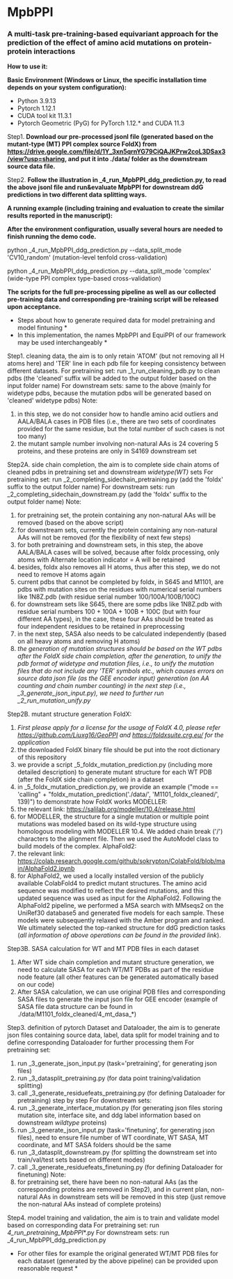 # MpbPPI
### A multi-task pre-training-based equivariant approach for the prediction of the effect of amino acid mutations on protein-protein interactions

__How to use it:__

__Basic Environment (Windows or Linux, the specific installation time depends on your system configuration):__
* Python 3.9.13
* Pytorch 1.12.1
* CUDA tool kit 11.3.1
* Pytorch Geometric (PyG) for PyTorch 1.12.* and CUDA 11.3


Step1. __Download our pre-processed jsonl file (generated based on the mutant-type (MT) PPI complex source FoldX) from https://drive.google.com/file/d/1Y_3xn5qrnYG79CiQAJKPrw2coL3DSax3/view?usp=sharing, and put it into ./data/ folder as the downstream source data file.__

Step2. __Follow the illustration in \_4_run_MpbPPI_ddg_prediction.py, to read the above jsonl file and run&evaluate MpbPPI for downstream ddG predictions in two different data splitting ways.__

__A running example (including training and evaluation to create the similar results reported in the manuscript):__

__After the environment configuration, usually several hours are needed to finish running the demo code.__

python \_4_run_MpbPPI_ddg_prediction.py --data_split_mode 'CV10_random' (mutation-level tenfold cross-validation)

python \_4_run_MpbPPI_ddg_prediction.py --data_split_mode 'complex' (wide-type PPI complex type-based cross-validation)

__The scripts for the full pre-processing pipeline as well as our collected pre-training data and corresponding pre-training script will be released upon acceptance.__

* Steps about how to generate required data for model pretraining and model fintuning *
* In this implementation, the names MpbPPI and EquiPPI of our framework may be used interchangeably *

Step1. cleaning data, the aim is to only retain 'ATOM' (but not removing all H atoms here) and 'TER' line in each pdb file for keeping consistency between different datasets.
For pretraining set: run _1_run_cleaning_pdb.py to clean pdbs (the 'cleaned' suffix will be added to the output folder based on the input folder name)
For downstream sets: same to the above (mainly for widetype pdbs, because the mutation pdbs will be generated based on 'cleaned' widetype pdbs)
Note:
1. in this step, we do not consider how to handle amino acid outliers and AALA/BALA cases in PDB files (i.e., there are two sets of coordinates provided for the same residue, but the total number of such cases is not too many)
2. the mutant sample number involving non-natural AAs is 24 covering 5 proteins, and these proteins are only in S4169 downstream set

Step2A. side chain completion, the aim is to complete side chain atoms of cleaned pdbs in pretraining set and downstream *widetype(WT)* sets
For pretraining set: run _2_completing_sidechain_pretraining.py (add the 'foldx' suffix to the output folder name)
For downstream sets: run _2_completing_sidechain_downstream.py (add the 'foldx' suffix to the output folder name)
Note:
1. for pretraining set, the protein containing any non-natural AAs will be removed (based on the above script)
2. for downstream sets, currently the protein containing any non-natural AAs will not be removed (for the flexibility of next few steps)
3. for both pretraining and downstream sets, in this step, the above AALA/BALA cases will be solved, because after foldx processing, only atoms with Alternate location indicator = A will be retained
4. besides, foldx also removes all H atoms, thus after this step, we do not need to remove H atoms again
5. current pdbs that cannot be completed by foldx, in S645 and M1101, are pdbs with mutation sites on the residues with numerical serial numbers like 1N8Z.pdb (with residue serial number 100/100A/100B/100C)
6. for downstream sets like S645, there are some pdbs like 1N8Z.pdb with residue serial numbers 100 + 100A + 100B + 100C (but with four different AA types), in the case, these four AAs should be treated as four independent residues to be retained in preprocessing
7. in the next step, SASA also needs to be calculated independently (based on all heavy atoms and removing H atoms)
8. *the generation of mutation structures should be based on the WT pdbs after the FoldX side chain completion, after the generation, to unify the pdb format of widetype and mutation files, i.e., to unify the mutation files that do not include any 'TER' symbols etc.,
which causes errors on source data json file (as the GEE encoder input) generation (on AA counting and chain number counting) in the next step (i.e., _3_generate_json_input.py), we need to further run _2_run_mutation_unify.py*

Step2B. mutant structure generation
FoldX:
1. *First please apply for a license for the usage of FoldX 4.0, please refer https://github.com/Liuxg16/GeoPPI and https://foldxsuite.crg.eu/ for the application*
2. the downloaded FoldX binary file should be put into the root dictionary of this repository
3. we provide a script _5_foldx_mutation_prediction.py (including more detailed description) to generate mutant structure for each WT PDB (after the FoldX side chain completion) in a dataset
4. in _5_foldx_mutation_prediction.py, we provide an example ("mode == 'calling" + "foldx_mutation_prediction('./data/', 'M1101_foldx_cleaned/', 139)") to demonstrate how FoldX works
MODELLER:
1. the relevant link: https://salilab.org/modeller/10.4/release.html
2. for MODELLER, the structure for a single mutation or multiple point mutations was modeled based on its wild-type structure using homologous modeling with MODELLER 10.4.
We added chain break ('/') characters to the alignment file. Then we used the AutoModel class to build models of the complex.
AlphaFold2:
1. the relevant link: https://colab.research.google.com/github/sokrypton/ColabFold/blob/main/AlphaFold2.ipynb
2. for AlphaFold2, we used a locally installed version of the publicly available ColabFold4 to predict mutant structures. The amino acid sequence was modified to reflect the desired mutations, and this updated sequence was used as input for the AlphaFold2.
Following the AlphaFold2 pipeline, we performed a MSA search with MMseqs2 on the UniRef30 database5 and generated five models for each sample. These models were subsequently relaxed with the Amber program and ranked.
We ultimately selected the top-ranked structure for ddG prediction tasks (*all information of above operations can be found in the provided link*).

Step3B. SASA calculation for WT and MT PDB files in each dataset
1. After WT side chain completion and mutant structure generation, we need to calculate SASA for each WT/MT PDBs as part of the residue node feature (all other features can be generated automatically based on our code)
2. After SASA calculation, we can use original PDB files and corresponding SASA files to generate the input json file for GEE encoder (example of SASA file data structure can be found in ./data/M1101_foldx_cleaned/4_mt_dasa_*)

Step3. definition of pytorch Dataset and Dataloader, the aim is to generate json files containing source data, label, data split for model training and to define corresponding Dataloader for further processing them
For pretraining set:
1. run _3_generate_json_input.py (task='pretraining', for generating json files)
2. run _3_datasplit_pretraining.py (for data point training/validation splitting)
3. call _3_generate_residuefeats_pretraining.py (for defining Dataloader for pretraining) step by step
For downstream sets:
1. run _3_generate_interface_mutation.py (for generating json files storing mutation site, interface site, and ddg label information based on downstream *wildtype* proteins)
2. run _3_generate_json_input.py (task='finetuning', for generating json files), need to ensure file number of WT coordinate, WT SASA, MT coordinate, and MT SASA folders should be the same
2. run _3_datasplit_downstream.py (for splitting the downstream set into train/val/test sets based on different modes)
3. call _3_generate_residuefeats_finetuning.py (for defining Dataloader for finetuning)
Note:
1. for pretraining set, there have been no non-natural AAs (as the corresponding proteins are removed in Step2), and in current plan, non-natural AAs in downstream sets will be removed in this step (just remove the non-natural AAs instead of complete proteins)

Step4. model training and validation, the aim is to train and validate model based on corresponding data
For pretraining set: run _4_run_pretraining_MpbPPI_*.py
For downstream sets: run _4_run_MpbPPI_ddg_prediction.py

* For other files for example the original generated WT/MT PDB files for each dataset (generated by the above pipeline) can be provided upon reasonable request *



